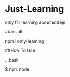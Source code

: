 # Just-Learning
only for learning about nodejs

##Install

npm i only-learning

##How To Use

...bash

$
npm node




